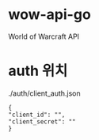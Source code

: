 # wow-api-go
World of Warcraft API


# auth 위치
./auth/client_auth.json
```
{
"client_id": "",
"client_secret": ""
}
```

